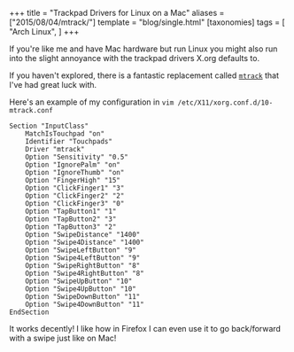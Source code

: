 +++
title = "Trackpad Drivers for Linux on a Mac"
aliases = ["2015/08/04/mtrack/"]
template = "blog/single.html"
[taxonomies]
tags = [
  "Arch Linux",
]
+++

If you're like me and have Mac hardware but run Linux you might also run into the slight annoyance with the trackpad drivers X.org defaults to.

If you haven't explored, there is a fantastic replacement called [`mtrack`](https://github.com/BlueDragonX/xf86-input-mtrack) that I've had great luck with.

<!-- more -->

Here's an example of my configuration in `vim /etc/X11/xorg.conf.d/10-mtrack.conf`

```
Section "InputClass"
    MatchIsTouchpad "on"
    Identifier "Touchpads"
    Driver "mtrack"
    Option "Sensitivity" "0.5"
    Option "IgnorePalm" "on"
    Option "IgnoreThumb" "on"
    Option "FingerHigh" "15"
    Option "ClickFinger1" "3"
    Option "ClickFinger2" "2"
    Option "ClickFinger3" "0"
    Option "TapButton1" "1"
    Option "TapButton2" "3"
    Option "TapButton3" "2"
    Option "SwipeDistance" "1400"
    Option "Swipe4Distance" "1400"
    Option "SwipeLeftButton" "9"
    Option "Swipe4LeftButton" "9"
    Option "SwipeRightButton" "8"
    Option "Swipe4RightButton" "8"
    Option "SwipeUpButton" "10"
    Option "Swipe4UpButton" "10"
    Option "SwipeDownButton" "11"
    Option "Swipe4DownButton" "11"
EndSection
```

It works decently! I like how in Firefox I can even use it to go back/forward with a swipe just like on Mac!
